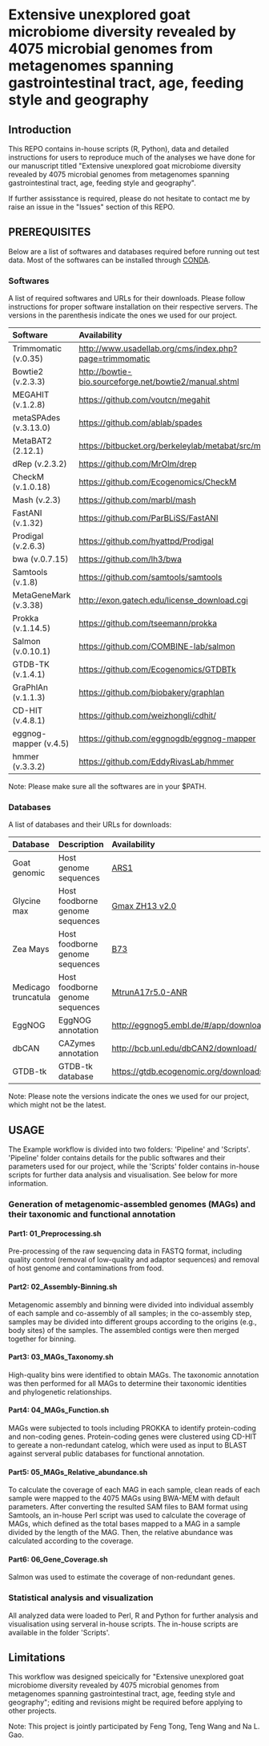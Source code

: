 # Extensive unexplored goat microbiome diversity revealed by 4075 microbial genomes from metagenomes spanning gastrointestinal tract, age, feeding style and geography

## Introduction

This REPO contains in-house scripts (R, Python), data and detailed instructions for users to reproduce much of the analyses we have done for our manuscript titled "Extensive unexplored goat microbiome diversity revealed by 4075 microbial genomes from metagenomes spanning gastrointestinal tract, age, feeding style and geography".

If further assisstance is required, please do not hesitate to contact me by raise an issue in the "Issues" section of this REPO.

## PREREQUISITES

Below are a list of softwares and databases required before running out test data. Most of the softwares can be installed through [CONDA](https://www.anaconda.com/products/individual).

### Softwares

A list of required softwares and URLs for their downloads. Please follow instructions for proper software installation on their respective servers. The versions in the parenthesis indicate the ones we used for our project.

|Software|Availability|
|:--------|:-----------|
|Trimmomatic (v.0.35)|http://www.usadellab.org/cms/index.php?page=trimmomatic|
|Bowtie2 (v.2.3.3)|http://bowtie-bio.sourceforge.net/bowtie2/manual.shtml|
|MEGAHIT (v.1.2.8)|https://github.com/voutcn/megahit|
|metaSPAdes (v.3.13.0)|https://github.com/ablab/spades|
|MetaBAT2 (2.12.1)|https://bitbucket.org/berkeleylab/metabat/src/master/|
|dRep (v.2.3.2)|https://github.com/MrOlm/drep|
|CheckM (v.1.0.18)|https://github.com/Ecogenomics/CheckM|
|Mash (v.2.3)|https://github.com/marbl/mash|
|FastANI (v.1.32)|https://github.com/ParBLiSS/FastANI|
|Prodigal (v.2.6.3)|https://github.com/hyattpd/Prodigal|
|bwa (v.0.7.15)|https://github.com/lh3/bwa|
|Samtools (v.1.8)|https://github.com/samtools/samtools|
|MetaGeneMark (v.3.38)|http://exon.gatech.edu/license_download.cgi|
|Prokka (v.1.14.5)|https://github.com/tseemann/prokka|
|Salmon (v.0.10.1)|https://github.com/COMBINE-lab/salmon|
|GTDB-TK (v.1.4.1)|https://github.com/Ecogenomics/GTDBTk|
|GraPhlAn (v.1.1.3)|https://github.com/biobakery/graphlan|
|CD-HIT (v.4.8.1)|https://github.com/weizhongli/cdhit/|
|eggnog-mapper (v.4.5)|https://github.com/eggnogdb/eggnog-mapper|
|hmmer (v.3.3.2)|https://github.com/EddyRivasLab/hmmer|

Note: Please make sure all the softwares are in your $PATH.

### Databases

A list of databases and their URLs for downloads:

|Database|Description|Availability|
|:--------|:-----------|:------------|
|Goat genomic|Host genome sequences|[ARS1](https://www.ncbi.nlm.nih.gov/assembly/GCF_001704415.1)|
|Glycine max|Host foodborne genome sequences|[Gmax ZH13 v2.0](https://bigd.big.ac.cn/gwh/Assembly/652/show)|
|Zea Mays|Host foodborne genome sequences|[B73](https://www.ncbi.nlm.nih.gov/nuccore/LPUQ00000000)|
|Medicago truncatula|Host foodborne genome sequences|[MtrunA17r5.0-ANR](https://www.ncbi.nlm.nih.gov/assembly/GCF_003473485.1/)|
|EggNOG|EggNOG annotation|http://eggnog5.embl.de/#/app/downloads|
|dbCAN|CAZymes annotation|http://bcb.unl.edu/dbCAN2/download/|
|GTDB-tk|GTDB-tk database|https://gtdb.ecogenomic.org/downloads|

Note: Please note the versions indicate the ones we used for our project, which might not be the latest.

## USAGE

The Example workflow is divided into two folders: 'Pipeline' and 'Scripts'. 'Pipeline' folder contains details for the public softwares and their parameters used for our project, while the 'Scripts' folder contains in-house scripts for further data analysis and visualisation. See below for more information.

### Generation of metagenomic-assembled genomes (MAGs) and their taxonomic and functional annotation

#### Part1: 01_Preprocessing.sh

Pre-processing of the raw sequencing data in FASTQ format, including quality control (removal of low-quality and adaptor sequences) and removal of host genome and contaminations from food.

#### Part2: 02_Assembly-Binning.sh

Metagenomic assembly and binning were divided into individual assembly of each sample and co-assembly of all samples; in the co-assembly step, samples may be divided into different groups according to the origins (e.g., body sites) of the samples. The assembled contigs were then merged together for binning.

#### Part3: 03_MAGs_Taxonomy.sh

High-quality bins were identified to obtain MAGs. The taxonomic annotation was then performed for all MAGs to determine their taxonomic identities and phylogenetic relationships.

#### Part4: 04_MAGs_Function.sh

MAGs were subjected to tools including PROKKA to identify protein-coding and non-coding genes. Protein-coding genes were clustered using CD-HIT to gereate a non-redundant catelog, which were used as input to BLAST against serveral public databases for functional annotation.

#### Part5: 05_MAGs_Relative_abundance.sh

To calculate the coverage of each MAG in each sample, clean reads of each sample were mapped to the 4075 MAGs using BWA-MEM with default parameters. After converting the resulted SAM files to BAM format using Samtools, an in-house Perl script was used to calculate the coverage of MAGs, which defined as the total bases mapped to a MAG in a sample divided by the length of the MAG. Then, the relative abundance was calculated according to the coverage.

#### Part6: 06_Gene_Coverage.sh

Salmon was used to estimate the coverage of non-redundant genes.

### Statistical analysis and visualization

All analyzed data were loaded to Perl, R and Python for further analysis and visualisation using serveral in-house scripts. The in-house scripts are available in the folder 'Scripts'.

## Limitations

This workflow was designed speicically for "Extensive unexplored goat microbiome diversity revealed by 4075 microbial genomes from metagenomes spanning gastrointestinal tract, age, feeding style and geography"; editing and revisions might be required before applying to other projects.


Note: This project is jointly participated by Feng Tong, Teng Wang and Na L. Gao.
